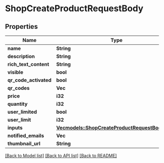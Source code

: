 # ShopCreateProductRequestBody

## Properties

Name | Type | Description | Notes
------------ | ------------- | ------------- | -------------
**name** | **String** |  | 
**description** | **String** |  | 
**rich_text_content** | **String** |  | 
**visible** | **bool** |  | 
**qr_code_activated** | **bool** |  | 
**qr_codes** | **Vec<i32>** |  | 
**price** | **i32** |  | 
**quantity** | **i32** |  | 
**user_limited** | **bool** |  | 
**user_limit** | **i32** |  | 
**inputs** | [**Vec<models::ShopCreateProductRequestBodyInput>**](ShopCreateProductRequestBodyInput.md) |  | 
**notified_emails** | **Vec<String>** |  | 
**thumbnail_url** | **String** |  | 

[[Back to Model list]](../README.md#documentation-for-models) [[Back to API list]](../README.md#documentation-for-api-endpoints) [[Back to README]](../README.md)


